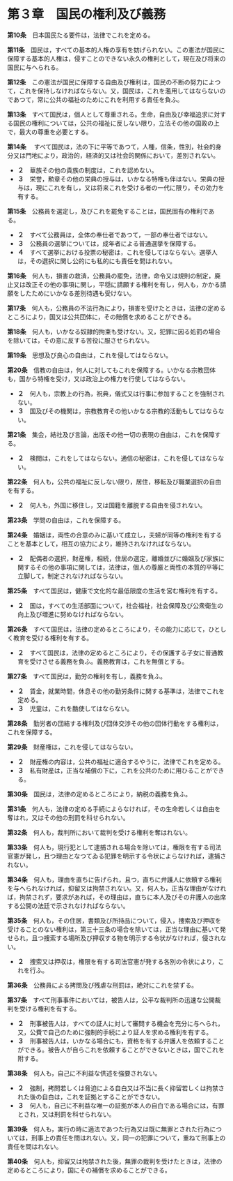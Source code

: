 第３章　国民の権利及び義務
==========================

__第10条__　日本国民たる要件は，法律でこれを定める。

__第11条__　国民は，すべての基本的人権の享有を妨げられない。この憲法が国民に保障する基本的人権は，侵すことのできない永久の権利として，現在及び将来の国民に与へられる。

__第12条__　この憲法が国民に保障する自由及び権利は，国民の不断の努力によつて，これを保持しなければならない。又，国民は，これを濫用してはならないのであつて，常に公共の福祉のためにこれを利用する責任を負ふ。

__第13条__　すべて国民は，個人として尊重される。生命，自由及び幸福追求に対する国民の権利については，公共の福祉に反しない限り，立法その他の国政の上で，最大の尊重を必要とする。

__第14条__ 　すべて国民は，法の下に平等であつて，人種，信条，性別，社会的身分又は門地により，政治的，経済的又は社会的関係において，差別されない。
* __２__　華族その他の貴族の制度は，これを認めない。
* __３__　栄誉，勲章その他の栄典の授与は，いかなる特権も伴はない。栄典の授与は，現にこれを有し，又は将来これを受ける者の一代に限り，その効力を有する。

__第15条__　公務員を選定し，及びこれを罷免することは，国民固有の権利である。
* __２__　すべて公務員は，全体の奉仕者であつて，一部の奉仕者ではない。
* __３__　公務員の選挙については，成年者による普通選挙を保障する。
* __４__　すべて選挙における投票の秘密は，これを侵してはならない。選挙人は，その選択に関し公的にも私的にも責任を問はれない。

__第16条__　何人も，損害の救済，公務員の罷免，法律，命令又は規則の制定，廃止又は改正その他の事項に関し，平穏に請願する権利を有し，何人も，かかる請願をしたためにいかなる差別待遇も受けない。

__第17条__　何人も，公務員の不法行為により，損害を受けたときは，法律の定めるところにより，国又は公共団体に，その賠償を求めることができる。

__第18条__　何人も，いかなる奴隷的拘束も受けない。又，犯罪に因る処罰の場合を除いては，その意に反する苦役に服させられない。

__第19条__　思想及び良心の自由は，これを侵してはならない。

__第20条__　信教の自由は，何人に対してもこれを保障する。いかなる宗教団体も，国から特権を受け，又は政治上の権力を行使してはならない。
* __２__　何人も，宗教上の行為，祝典，儀式又は行事に参加することを強制されない。
* __３__　国及びその機関は，宗教教育その他いかなる宗教的活動もしてはならない。

__第21条__　集会，結社及び言論，出版その他一切の表現の自由は，これを保障する。
* __２__　検閲は，これをしてはならない。通信の秘密は，これを侵してはならない。

__第22条__　何人も，公共の福祉に反しない限り，居住，移転及び職業選択の自由を有する。
* __２__　何人も，外国に移住し，又は国籍を離脱する自由を侵されない。

__第23条__　学問の自由は，これを保障する。

__第24条__　婚姻は，両性の合意のみに基いて成立し，夫婦が同等の権利を有することを基本として，相互の協力により，維持されなければならない。
* __２__　配偶者の選択，財産権，相続，住居の選定，離婚並びに婚姻及び家族に関するその他の事項に関しては，法律は，個人の尊厳と両性の本質的平等に立脚して，制定されなければならない。

__第25条__　すべて国民は，健康で文化的な最低限度の生活を営む権利を有する。
* __２__　国は，すべての生活部面について，社会福祉，社会保障及び公衆衛生の向上及び増進に努めなければならない。

__第26条__　すべて国民は，法律の定めるところにより，その能力に応じて，ひとしく教育を受ける権利を有する。
* __２__　すべて国民は，法律の定めるところにより，その保護する子女に普通教育を受けさせる義務を負ふ。義務教育は，これを無償とする。

__第27条__　すべて国民は，勤労の権利を有し，義務を負ふ。
* __２__　賃金，就業時間，休息その他の勤労条件に関する基準は，法律でこれを定める。
* __３__　児童は，これを酷使してはならない。

__第28条__　勤労者の団結する権利及び団体交渉その他の団体行動をする権利は，これを保障する。

__第29条__　財産権は，これを侵してはならない。
* __２__　財産権の内容は，公共の福祉に適合するやうに，法律でこれを定める。
* __３__　私有財産は，正当な補償の下に，これを公共のために用ひることができる。

__第30条__　国民は，法律の定めるところにより，納税の義務を負ふ。

__第31条__　何人も，法律の定める手続によらなければ，その生命若しくは自由を奪はれ，又はその他の刑罰を科せられない。

__第32条__　何人も，裁判所において裁判を受ける権利を奪はれない。

__第33条__　何人も，現行犯として逮捕される場合を除いては，権限を有する司法官憲が発し，且つ理由となつてゐる犯罪を明示する令状によらなければ，逮捕されない。

__第34条__　何人も，理由を直ちに告げられ，且つ，直ちに弁護人に依頼する権利を与へられなければ，抑留又は拘禁されない。又，何人も，正当な理由がなければ，拘禁されず，要求があれば，その理由は，直ちに本人及びその弁護人の出席する公開の法廷で示されなければならない。

__第35条__　何人も，その住居，書類及び所持品について，侵入，捜索及び押収を受けることのない権利は，第三十三条の場合を除いては，正当な理由に基いて発せられ，且つ捜索する場所及び押収する物を明示する令状がなければ，侵されない。
* __２__　捜索又は押収は，権限を有する司法官憲が発する各別の令状により，これを行ふ。

__第36条__　公務員による拷問及び残虐な刑罰は，絶対にこれを禁ずる。

__第37条__　すべて刑事事件においては，被告人は，公平な裁判所の迅速な公開裁判を受ける権利を有する。
* __２__　刑事被告人は，すべての証人に対して審問する機会を充分に与へられ，又，公費で自己のために強制的手続により証人を求める権利を有する。
* __３__　刑事被告人は，いかなる場合にも，資格を有する弁護人を依頼することができる。被告人が自らこれを依頼することができないときは，国でこれを附する。

__第38条__　何人も，自己に不利益な供述を強要されない。
* __２__　強制，拷問若しくは脅迫による自白又は不当に長く抑留若しくは拘禁された後の自白は，これを証拠とすることができない。
* __３__　何人も，自己に不利益な唯一の証拠が本人の自白である場合には，有罪とされ，又は刑罰を科せられない。

__第39条__　何人も，実行の時に適法であつた行為又は既に無罪とされた行為については，刑事上の責任を問はれない。又，同一の犯罪について，重ねて刑事上の責任を問はれない。

__第40条__　何人も，抑留又は拘禁された後，無罪の裁判を受けたときは，法律の定めるところにより，国にその補償を求めることができる。

